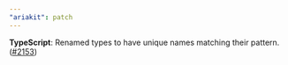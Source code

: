 ```yaml
---
"ariakit": patch
---
```


**TypeScript**: Renamed types to have unique names matching their pattern. ([#2153](https://github.com/ariakit/ariakit/pull/2153))
